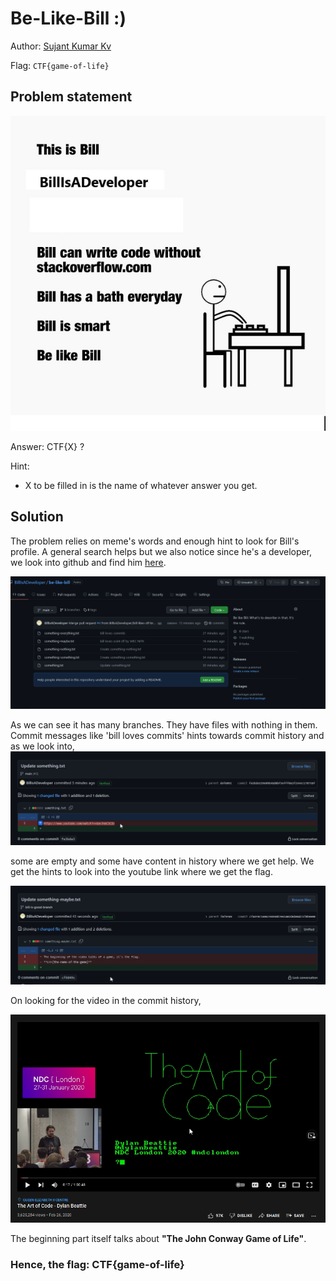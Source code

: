 # **Be-Like-Bill :)**

Author: [Sujant Kumar Kv](https://github.com/sujantkumarkv)

Flag: `CTF{game-of-life}`


## **Problem statement**

![be-like-bill-developer](be-like-bill-developer.jpg)


Answer: CTF{X} ?

Hint:
- X to be filled in is the name of whatever answer you get.



## Solution

The problem relies on meme's words and enough hint to look for Bill's profile. A general search helps but we also notice since he's a developer, we look into github and find him [here](https://github.com/BillIsADeveloper/).


![bill-github](bill-github.png)

As we can see it has many branches. They have files with nothing in them.
Commit messages like 'bill loves commits' hints towards commit history and as we look into, 
![bill-commit-1](bill-commit-1.png)

some are empty and some have content in history where we get help.
We get the hints to look into the youtube link where we get the flag.

![bill-commit-3](bill-commit-3.png)

On looking for the video in the commit history,

![bill-yt](bill-yt.png)

The beginning part itself talks about **"The John Conway Game of Life"**.

### Hence, the flag: CTF{game-of-life}



